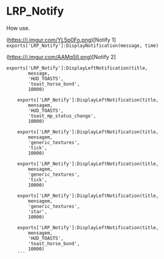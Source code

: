 # LRP_Notify


How use.

(https://i.imgur.com/YL5p0Fo.png)[Notify 1]
``
exports['LRP_Notify']:DisplayNotification(message, time)
``


(https://i.imgur.com/AAMq5II.png)[Notify 2]

```
exports['LRP_Notify']:DisplayLeftNotification(title,
		message,
		'HUD_TOASTS',
		'toast_horse_bond',
		10000)
    
    exports['LRP_Notify']:DisplayLeftNotification(title,
		mensagem,
		'HUD_TOASTS',
		'toast_mp_status_change',
		10000)	
    
    exports['LRP_Notify']:DisplayLeftNotification(title,
		mensagem,
		'generic_textures',
		'tick',
		10000)
    
    exports['LRP_Notify']:DisplayLeftNotification(title,
		mensagem,
		'generic_textures',
		'tick',
		10000)
    
    exports['LRP_Notify']:DisplayLeftNotification(title,
		mensagem,
		'generic_textures',
		'star',
		10000)
    
    exports['LRP_Notify']:DisplayLeftNotification(title,
		mensagem,
		'HUD_TOASTS',
		'toast_horse_bond',
		10000)    
    ```
